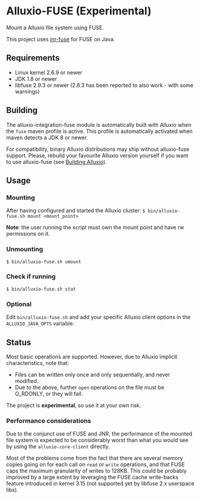 # Alluxio-FUSE (Experimental)
Mount a Alluxio file system using FUSE. 

This project uses [jnr-fuse](https://github.com/SerCeMan/jnr-fuse) for FUSE on Java.

## Requirements
* Linux kernel 2.6.9 or newer
* JDK 1.8 or newer
* libfuse 2.9.3 or newer
  (2.8.3 has been reported to also work - with some warnings)

## Building
The alluxio-integration-fuse module is automatically built with Alluxio when the `fuse` maven
profile is active. This profile is automatically activated when maven detects a JDK 8 or newer.

For compatibility, binary Alluxio distributions may ship without alluxio-fuse support. Please,
rebuild your favourite Alluxio version yourself if you want to use alluxio-fuse (see [Building
Alluxio](http://alluxio.org/documentation/master/Building-Alluxio-Master-Branch.html)).

## Usage

### Mounting
After having configured and started the Alluxio cluster:
`$ bin/alluxio-fuse.sh mount <mount_point>`

**Note**: the user running the script must own the mount point and
have rw permissions on it.

### Unmounting
`$ bin/alluxio-fuse.sh umount`

### Check if running
`$ bin/alluxio-fuse.sh stat`

### Optional
Edit `bin/alluxio-fuse.sh` and add your specific Alluxio client options in the
`ALLUXIO_JAVA_OPTS` variable.

## Status
Most basic operations are supported. However, due to Alluxio implicit characteristics, note that:
* Files can be written only once and only sequentially, and never modified.
* Due to the above, further `open` operations on the file must be O_RDONLY, or they will fail.

The project is **experimental**, so use it at your own risk.

### Performance considerations
Due to the conjunct use of FUSE and JNR, the performance of the mounted file system is expected
to be considerably worst than what you would see by using the `alluxio-core-client` directly.

Most of the problems come from the fact that there are several memory copies going on for each call
on `read` or `write` operations, and that FUSE caps the maximum granularity of writes to 128KB. This
could be probably improved by a large extent by leveraging the FUSE cache write-backs feature
introduced in kernel 3.15 (not supported yet by libfuse 2.x userspace libs).

